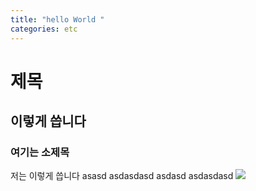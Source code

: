```yaml
---
title: "hello World "
categories: etc
---
```


# 제목

## 이렇게 씁니다

### 여기는 소제목

저는 이렇게 씁니다
asasd
asdasdasd
asdasd
asdasdasd 
![](https://images.velog.io/images/noahshin__11/post/30e5cde2-aec3-4c9a-8cda-17134d4b16b0/Screen%20Shot%202020-10-28%20at%209.16.53%20AM.png)